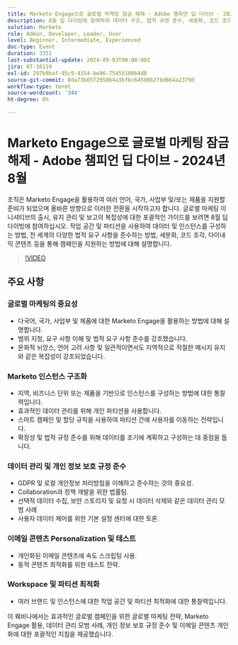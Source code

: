 ```yaml
---
title: Marketo Engage으로 글로벌 마케팅 잠금 해제 - Adobe 챔피언 딥 다이브 - 2024년 8월
description: 8월 딥 다이빙에 참여하여 데이터 구조, 법적 규정 준수, 세분화, 코드 조각, 다이내믹 콘텐츠 등을 다루는 Marketo Engage과 여러 브랜드 및 인스턴스에 대한 작업 공간 및 파티션 최적화에 대한 통찰력을 통해 글로벌 마케팅을 잠금 해제할 수 있습니다.
solution: Marketo
role: Admin, Developer, Leader, User
level: Beginner, Intermediate, Experienced
doc-type: Event
duration: 3351
last-substantial-update: 2024-09-03T00:00:00Z
jira: KT-16119
exl-id: 297b9baf-95c9-4154-be96-75455100b4d8
source-git-commit: 8da73b657295864a3bf6c64598b2fbd664a2379d
workflow-type: tm+mt
source-wordcount: '344'
ht-degree: 0%

---
```


# Marketo Engage으로 글로벌 마케팅 잠금 해제 - Adobe 챔피언 딥 다이브 - 2024년 8월

조직은 Marketo Engage을 활용하여 여러 언어, 국가, 사업부 및/또는 제품을 지원할 준비가 되었으며 올바른 방향으로 이러한 전환을 시작하고자 합니다. 글로벌 마케팅 이니셔티브의 출시, 유지 관리 및 보고의 복잡성에 대한 포괄적인 가이드를 보려면 8월 딥 다이빙에 참여하십시오. 작업 공간 및 파티션을 사용하여 데이터 및 인스턴스를 구성하는 방법, 전 세계의 다양한 법적 요구 사항을 준수하는 방법, 세분화, 코드 조각, 다이내믹 콘텐츠 등을 통해 캠페인을 지원하는 방법에 대해 설명합니다.

>[!VIDEO](https://video.tv.adobe.com/v/3433245/?learn=on)

## 주요 사항

### 글로벌 마케팅의 중요성

* 다국어, 국가, 사업부 및 제품에 대한 Marketo Engage을 활용하는 방법에 대해 설명합니다.
* 범위 지정, 요구 사항 이해 및 법적 요구 사항 준수를 강조했습니다.
* 문화적 뉘앙스, 언어 고려 사항 및 일관적이면서도 지역적으로 적절한 메시지 유지와 같은 복잡성이 강조되었습니다.

### Marketo 인스턴스 구조화

* 지역, 비즈니스 단위 또는 제품을 기반으로 인스턴스를 구성하는 방법에 대한 통찰력입니다.
* 효과적인 데이터 관리를 위해 개인 파티션을 사용합니다.
* 스마트 캠페인 및 할당 규칙을 사용하여 파티션 간에 사용자를 이동하는 전략입니다.
* 확장성 및 법적 규정 준수를 위해 데이터를 조기에 계획하고 구성하는 데 중점을 둡니다.

### 데이터 관리 및 개인 정보 보호 규정 준수

* GDPR 및 로컬 개인정보 처리방침을 이해하고 준수하는 것의 중요성.
* Collaboration과 정책 개발을 위한 법률팀.
* 선택적 데이터 수집, 보안 스토리지 및 요청 시 데이터 삭제와 같은 데이터 관리 모범 사례
* 사용자 데이터 제어를 위한 기본 설정 센터에 대한 토론.

### 이메일 콘텐츠 Personalization 및 테스트

* 개인화된 이메일 콘텐츠에 속도 스크립팅 사용.
* 동적 콘텐츠 최적화를 위한 테스트 전략.

### Workspace 및 파티션 최적화

* 여러 브랜드 및 인스턴스에 대한 작업 공간 및 파티션 최적화에 대한 통찰력입니다.

이 웨비나에서는 효과적인 글로벌 캠페인을 위한 글로벌 마케팅 전략, Marketo Engage 활용, 데이터 관리 모범 사례, 개인 정보 보호 규정 준수 및 이메일 콘텐츠 개인화에 대한 포괄적인 지침을 제공했습니다.
